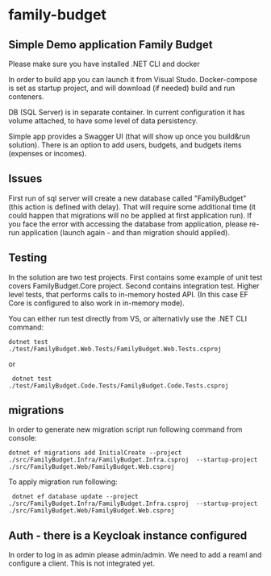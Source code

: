 # family-budget

## Simple Demo application Family Budget

Please make sure you have installed .NET CLI and docker

In order to build app you can launch it from Visual Studo.
Docker-compose is set as startup project, and will download (if needed)
build and run conteners.

DB (SQL Server) is in separate container. In current configuration it has volume attached,
to have some level of data persistency.


Simple app provides a Swagger UI (that will show up once you build&run solution).
There is an option to add users, budgets, and budgets items (expenses or incomes).

## Issues

First run of sql server will create a new database called "FamilyBudget" (this action is defined with delay).
That will require some additional time (it could happen that migrations will no be applied at first application run).
If you face the error with accessing the database from application, please re-run application
(launch again - and than migration should applied). 

## Testing
In the solution are two test projects.
First contains some example of unit test covers FamilyBudget.Core project.
Second contains integration test. Higher level tests, that performs calls to
in-memory hosted API. (In this case EF Core is configured to also work in
in-memory mode).

You can either run test directly from VS, or alternativly use the .NET CLI command:
```
dotnet test ./test/FamilyBudget.Web.Tests/FamilyBudget.Web.Tests.csproj
```
or
```
 dotnet test ./test/FamilyBudget.Code.Tests/FamilyBudget.Code.Tests.csproj
```

## migrations
In order to generate new migration script run following command from console:


```
dotnet ef migrations add InitialCreate --project ./src/FamilyBudget.Infra/FamilyBudget.Infra.csproj  --startup-project ./src/FamilyBudget.Web/FamilyBudget.Web.csproj
```

To apply migration run following:
```
 dotnet ef database update --project ./src/FamilyBudget.Infra/FamilyBudget.Infra.csproj  --startup-project ./src/FamilyBudget.Web/FamilyBudget.Web.csproj
```

## Auth - there is a Keycloak instance configured
In order to log in as admin please admin/admin.
We need to add a reaml and  configure a client.
This is not integrated yet.
